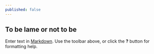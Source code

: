 ```yaml
---
published: false
---
```

## To be lame or not to be 

Enter text in [Markdown](http://daringfireball.net/projects/markdown/). Use the toolbar above, or click the **?** button for formatting help.
